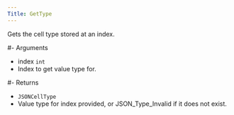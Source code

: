 ```yaml
---
Title: GetType
---
```


Gets the cell type stored at an index.

#- Arguments
- index `int`
- Index to get value type for.

#- Returns
- `JSONCellType`
- Value type for index provided, or JSON_Type_Invalid if it does not exist.
